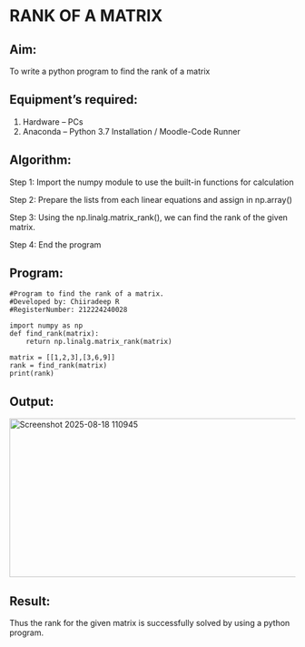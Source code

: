 # RANK OF A MATRIX
## Aim:
To write a python program to find the rank of a matrix
## Equipment’s required:
1. 	Hardware – PCs
2. 	Anaconda – Python 3.7 Installation / Moodle-Code Runner
## Algorithm:
Step 1: Import the numpy module to use the built-in functions for calculation

Step 2: Prepare the lists from each linear equations and assign in np.array()

Step 3: Using the np.linalg.matrix_rank(), we can find the rank of the given matrix.

Step 4: End the program
## Program:
~~~
#Program to find the rank of a matrix.
#Developed by: Chiiradeep R
#RegisterNumber: 212224240028

import numpy as np
def find_rank(matrix):
    return np.linalg.matrix_rank(matrix)
    
matrix = [[1,2,3],[3,6,9]]
rank = find_rank(matrix)
print(rank)
~~~
## Output:
<img width="1407" height="279" alt="Screenshot 2025-08-18 110945" src="https://github.com/user-attachments/assets/6fd052ef-4db4-47da-a993-895a7f1660f8" />

## Result:
Thus the rank for the given matrix is successfully solved by  using a python program.

